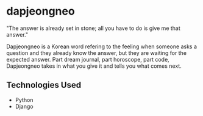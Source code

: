 # dapjeongneo #

"The answer is already set in stone; all you have to do is give me that answer."

Dapjeongneo is a Korean word refering to the feeling when someone asks a question and they already know the answer, but they are waiting for the expected answer. Part dream journal, part horoscope, part code, Dapjeongneo takes in what you give it and tells you what comes next.

## Technologies Used ##

- Python
- Django
